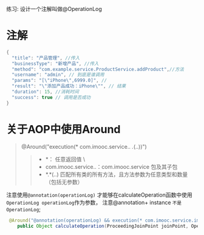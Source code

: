 练习: 设计一个注解叫做@OperationLog
 # 注解
```java
{
  "title": "产品管理", //传入
  "businessType": "新增产品", //传入 
  "method": "com.example.service.ProductService.addProduct",//方法
  "username": "admin", // 到底是谁调用
  "params": "[\"iPhone\",6999.0]", //
  "result": "\"添加产品成功：iPhone\"", // 结果
  "duration": 15, //消耗时间
  "success": true // 调用是否成功
}

```

# 关于AOP中使用Around

> @Around("execution(* com.imooc.service.. *.*(..))")
>> - \*： 任意返回值 \
>> - com.imooc.service..：com.imooc.service 包及其子包
>> - \*.*(..)	匹配所有类的所有方法，且方法参数为任意类型和数量（包括无参数）


注意使用`@annotation(operationLog)` 才能够在calculateOperation函数中使用`OperationLog operationLog`作为参数，
注意@annotation+ instance `不是OperationLog`;

```java
 @Around("@annotation(operationLog) && execution(* com.imooc.service.impl..*.*(..))")
    public Object calculateOperation(ProceedingJoinPoint joinPoint, OperationLog operationLog) throws Throwable {}
```
